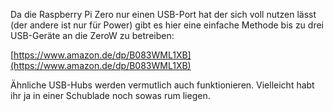 Da die Raspberry Pi Zero nur einen USB-Port hat der sich voll nutzen lässt (der andere ist nur für Power) gibt es hier eine einfache Methode bis zu drei USB-Geräte an die ZeroW zu betreiben:

[https://www.amazon.de/dp/B083WML1XB](https://www.amazon.de/dp/B083WML1XB)

Ähnliche USB-Hubs werden vermutlich auch funktionieren. Vielleicht habt ihr ja in einer Schublade noch sowas rum liegen.